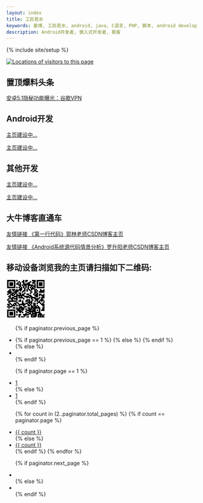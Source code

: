 ```yaml
---
layout: index
title: 工匠若水
keywords: 晏博, 工匠若水, android, java, C语言, PHP, 脚本, android developer, android开发, android技术分享, 极客
description: Android开发者, 嵌入式开发者, 极客
---
```

{% include site/setup %}

<div id="clustrmaps-widget"></div>
<script type="text/javascript">
var _clustrmaps = {'url' : 'http://yanbober.github.io', 'user' : 1161964, 'server' : '3', 'id' : 'clustrmaps-widget', 'version' : 1, 'date' : '2015-03-17', 'lang' : 'zh', 'corners' : 'square' };
(function (){ var s = document.createElement('script'); s.type = 'text/javascript'; s.async = true; s.src = 'http://www3.clustrmaps.com/counter/map.js'; 
var x = document.getElementsByTagName('script')[0]; x.parentNode.insertBefore(s, x);})();
</script><noscript>
<a href="http://www3.clustrmaps.com/user/6b811baec">
<img src="http://www3.clustrmaps.com/stats/maps-no_clusters/yanbober.github.io-thumb.jpg" alt="Locations of visitors to this page" />
</a>
</noscript>


## 置顶爆料头条

[安卓5.1隐秘功能曝光：谷歌VPN](http://www.ithome.com/html/android/135181.htm)

## Android开发

[主页建设中...](http://www.baidu.com)

[主页建设中...](http://www.baidu.com)

## 其他开发

[主页建设中...](http://www.baidu.com)

[主页建设中...](http://www.baidu.com)

## 大牛博客直通车

[友情链接 《第一行代码》郭林老师CSDN博客主页](http://blog.csdn.net/guolin_blog?viewmode=contents)

[友情链接 《Android系统源代码情景分析》罗升阳老师CSDN博客主页 ](http://blog.csdn.net/luoshengyang?viewmode=contents)




## 移动设备浏览我的主页请扫描如下二维码:

<img src="./image/zhuye_erweima.png" />

<div id="post-pagination">
<ul class="pagination pagination-centered pull-right">

{% if paginator.previous_page %}
<li>
{% if paginator.previous_page == 1 %}
<a href="/"><i class="fa fa-chevron-left"></i></a>
{% else %}
<a href="/page{{ paginator.previous_page }}"><i class="fa fa-chevron-left"></i></a>
{% endif %}
</li>
{% else %}
<li class="disabled">
<span><i class="fa fa-chevron-left"></i></span>
</li>
{% endif %}

{% if paginator.page == 1 %}
<li class="active">
<a href="#">1</a>
</li>
{% else %}
<li>
<a href="/">1</a>
</li>
{% endif %}

{% for count in (2..paginator.total_pages) %}
{% if count == paginator.page %}
<li class="active">
<a href="#">{{ count }}</a>
</li>
{% else %}
<li>
<a href="/page{{ count }}">{{ count }}</a>
</li>
{% endif %}
{% endfor %}

{% if paginator.next_page %}
<li>
<a href="/page{{ paginator.next_page }}"><i class="fa fa-chevron-right"></i></a>
</li>
{% else %}
<li class="disabled">
<a href="#"><i class="fa fa-chevron-right"></i></a>
</li>
{% endif %}
</ul>
</div>

